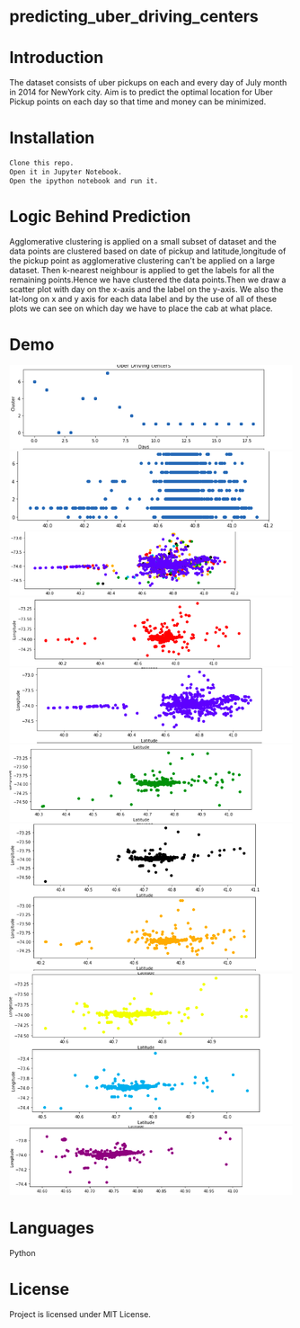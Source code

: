 # predicting_uber_driving_centers
# Introduction
The dataset consists of uber pickups on each and every day of July month in 2014 for NewYork city. Aim is to predict the 
optimal location for Uber Pickup points on each day so that time and money can be minimized.
# Installation
~~~
Clone this repo.
Open it in Jupyter Notebook.
Open the ipython notebook and run it.
~~~
# Logic Behind Prediction
Agglomerative clustering is applied on a small subset of dataset and the data points are clustered based on date of pickup and latitude,longitude of the pickup point as agglomerative  clustering can't be applied on a large dataset. Then k-nearest neighbour is applied to get the labels for all the remaining points.Hence we have clustered the data points.Then we draw a scatter plot with day on the x-axis and the label on the y-axis. We also the lat-long on x and y axis for each data label and by the use of all of these plots we can see on which day we have to place the cab at what place.
# Demo
![](https://github.com/HarshitNITT/predicting_uber_driving_centers/blob/master/images/demo_1.png)
![](https://github.com/HarshitNITT/predicting_uber_driving_centers/blob/master/images/demo_2.png)
![](https://github.com/HarshitNITT/predicting_uber_driving_centers/blob/master/images/demo_3.png)
![](https://github.com/HarshitNITT/predicting_uber_driving_centers/blob/master/images/demo_4.png)
![](https://github.com/HarshitNITT/predicting_uber_driving_centers/blob/master/images/demo_5.png)
![](https://github.com/HarshitNITT/predicting_uber_driving_centers/blob/master/images/demo_6.png)
![](https://github.com/HarshitNITT/predicting_uber_driving_centers/blob/master/images/demo_7.png)
![](https://github.com/HarshitNITT/predicting_uber_driving_centers/blob/master/images/demo_8.png)
![](https://github.com/HarshitNITT/predicting_uber_driving_centers/blob/master/images/demo_9.png)
# Languages
Python
# License
Project is licensed under MIT License.

